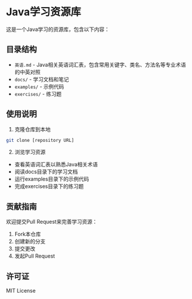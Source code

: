 # Java学习资源库

这是一个Java学习的资源库，包含以下内容：

## 目录结构

- `英语.md` - Java相关英语词汇表，包含常用关键字、类名、方法名等专业术语的中英对照
- `docs/` - 学习文档和笔记
- `examples/` - 示例代码
- `exercises/` - 练习题

## 使用说明

1. 克隆仓库到本地
```bash
git clone [repository URL]
```

2. 浏览学习资源
- 查看英语词汇表以熟悉Java相关术语
- 阅读docs目录下的学习文档
- 运行examples目录下的示例代码
- 完成exercises目录下的练习题

## 贡献指南

欢迎提交Pull Request来完善学习资源：
1. Fork本仓库
2. 创建新的分支
3. 提交更改
4. 发起Pull Request

## 许可证

MIT License
